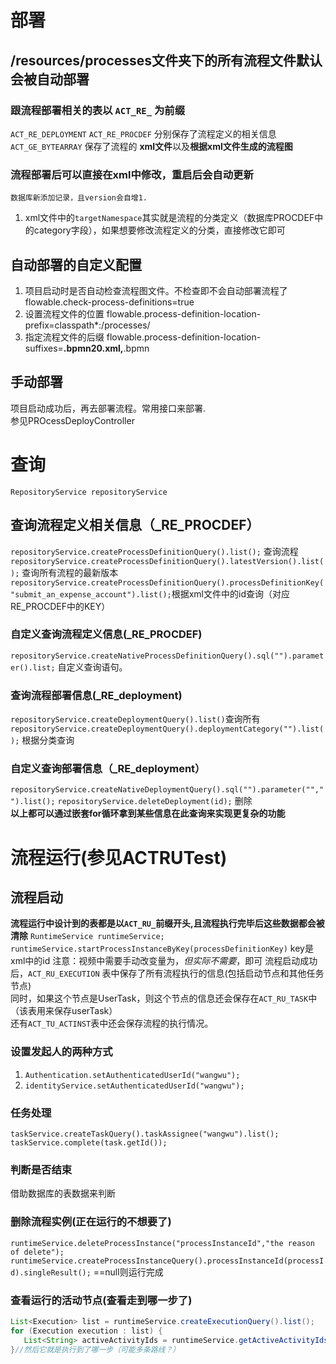 # 部署
## /resources/processes文件夹下的所有流程文件默认会被自动部署
### 跟流程部署相关的表以 `ACT_RE_` 为前缀
`ACT_RE_DEPLOYMENT` `ACT_RE_PROCDEF` 分别保存了流程定义的相关信息  
`ACT_GE_BYTEARRAY` 保存了流程的 **xml文件**以及**根据xml文件生成的流程图**
### 流程部署后可以直接在xml中修改，重启后会自动更新
    数据库新添加记录，且version会自增1.
1. xml文件中的`targetNamespace`其实就是流程的分类定义（数据库PROCDEF中的category字段），如果想要修改流程定义的分类，直接修改它即可
## 自动部署的自定义配置
1. 项目启动时是否自动检查流程图文件。不检查即不会自动部署流程了
   flowable.check-process-definitions=true
2. 设置流程文件的位置
   flowable.process-definition-location-prefix=classpath*:/processes/
3. 指定流程文件的后缀 
   flowable.process-definition-location-suffixes=**.bpmn20.xml,**.bpmn
## 手动部署
项目启动成功后，再去部署流程。常用接口来部署.  
参见PROcessDeployController
# 查询
`RepositoryService repositoryService`
## 查询流程定义相关信息（_RE_PROCDEF）
`repositoryService.createProcessDefinitionQuery().list();` 查询流程
`repositoryService.createProcessDefinitionQuery().latestVersion().list();` 查询所有流程的最新版本
`repositoryService.createProcessDefinitionQuery().processDefinitionKey("submit_an_expense_account").list();`根据xml文件中的id查询（对应RE_PROCDEF中的KEY）
### 自定义查询流程定义信息(_RE_PROCDEF)
`repositoryService.createNativeProcessDefinitionQuery().sql("").parameter().list;` 自定义查询语句。
### 查询流程部署信息(_RE_deployment)
`repositoryService.createDeploymentQuery().list()`查询所有
`repositoryService.createDeploymentQuery().deploymentCategory("").list();` 根据分类查询
### 自定义查询部署信息（_RE_deployment）
`repositoryService.createNativeDeploymentQuery().sql("").parameter("","").list();`
`repositoryService.deleteDeployment(id);` 删除  
**以上都可以通过嵌套for循环拿到某些信息在此查询来实现更复杂的功能**  
# 流程运行(参见ACTRUTest)
## 流程启动
**流程运行中设计到的表都是以`ACT_RU_`前缀开头,且流程执行完毕后这些数据都会被清除**
`RuntimeService runtimeService;`
`runtimeService.startProcessInstanceByKey(processDefinitionKey)` key是xml中的id
注意：视频中需要手动改变量为${}，但实际不需要，$即可
流程启动成功后，`ACT_RU_EXECUTION` 表中保存了所有流程执行的信息(包括启动节点和其他任务节点)  
同时，如果这个节点是UserTask，则这个节点的信息还会保存在`ACT_RU_TASK`中（该表用来保存userTask）  
还有`ACT_TU_ACTINST`表中还会保存流程的执行情况。
### 设置发起人的两种方式
1. `Authentication.setAuthenticatedUserId("wangwu");`
2. `identityService.setAuthenticatedUserId("wangwu");`
### 任务处理
`taskService.createTaskQuery().taskAssignee("wangwu").list();`
`taskService.complete(task.getId());`
### 判断是否结束
借助数据库的表数据来判断
### 删除流程实例(正在运行的不想要了)
`runtimeService.deleteProcessInstance("processInstanceId","the reason of delete");`
`runtimeService.createProcessInstanceQuery().processInstanceId(processId).singleResult();` ==null则运行完成
### 查看运行的活动节点(查看走到哪一步了)
```java
List<Execution> list = runtimeService.createExecutionQuery().list();
for (Execution execution : list) {
   List<String> activeActivityIds = runtimeService.getActiveActivityIds(execution.getId());
}//然后它就是执行到了哪一步（可能多条路线？）
```

